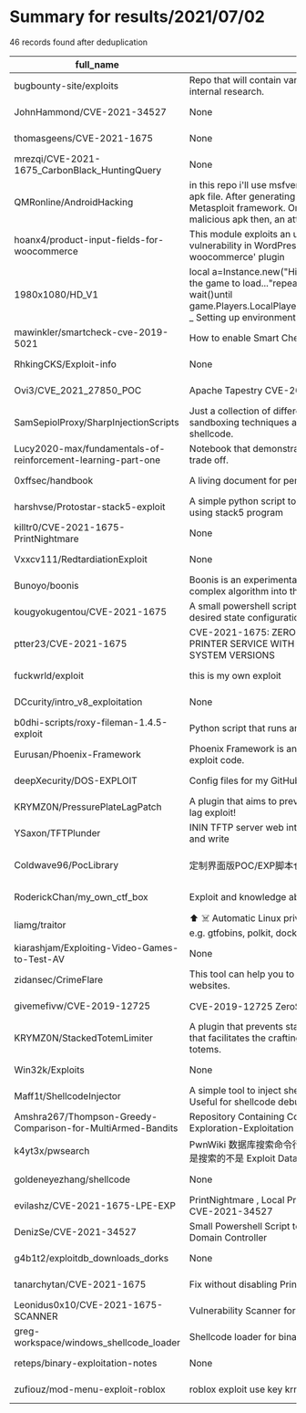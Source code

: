 
# Summary for results/2021/07/02
    
46 records found after deduplication

| full_name | description | html_url | matched_list | matched_count | pushed_at | size | stargazers_count | language | forks_count |
|--------------------------------------------------------------|------------------------------------------------------------------------------------------------------------------------------------------------------------------------------------------------------------------------------------------------------------------|---------------------------------------------------------------------------------|---------------------------------------------|-----------------|---------------------------|--------|--------------------|------------------|---------------|
| bugbounty-site/exploits | Repo that will contain variety of exploits for either public CVE or internal research. | https://github.com/bugbounty-site/exploits | ['exploit'] | 1 | 2021-07-02 23:18:51+00:00 | 11 | 43 | Python | 10 |
| JohnHammond/CVE-2021-34527 | None | https://github.com/JohnHammond/CVE-2021-34527 | ['cve-2'] | 1 | 2021-07-02 12:17:50+00:00 | 124 | 120 | PowerShell | 28 |
| thomasgeens/CVE-2021-1675 | None | https://github.com/thomasgeens/CVE-2021-1675 | ['cve-2'] | 1 | 2021-07-02 06:14:39+00:00 | 126 | 2 | PowerShell | 0 |
| mrezqi/CVE-2021-1675_CarbonBlack_HuntingQuery | None | https://github.com/mrezqi/CVE-2021-1675_CarbonBlack_HuntingQuery | ['cve-2'] | 1 | 2021-07-02 08:01:07+00:00 | 5 | 0 | | 0 |
| QMRonline/AndroidHacking | in this repo i'll use msfvenom for creating a payload and save it as an apk file. After generating the payload, we need to setup a listener to Metasploit framework. Once the target downloads and installs the malicious apk then, an attacker can easily get b | https://github.com/QMRonline/AndroidHacking | ['metasploit module OR metasploit payload'] | 1 | 2021-07-02 09:18:18+00:00 | 4 | 0 | nan | 1 |
| hoanx4/product-input-fields-for-woocommerce | This module exploits an unauthenticated directory traversal vulnerability in WordPress plugin 'product-input-fields-for-woocommerce' plugin | https://github.com/hoanx4/product-input-fields-for-woocommerce | ['exploit'] | 1 | 2021-07-02 09:53:15+00:00 | 6 | 0 | Ruby | 0 |
| 1980x1080/HD_V1 | local a=Instance.new("Hint",game.CoreGui)a.Text="HD _ Waiting for the game to load..."repeat wait()until game:IsLoaded()repeat wait()until game.Players.LocalPlayer.PlayerGui:FindFirstChild("GUI")a.Text="HD _ Setting up environment..."local b=game:GetServic | https://github.com/1980x1080/HD_V1 | ['exploit'] | 1 | 2021-07-02 09:54:47+00:00 | 0 | 0 | | 0 |
| mawinkler/smartcheck-cve-2019-5021 | How to enable Smart Check to detect CVE-2019-5021 | https://github.com/mawinkler/smartcheck-cve-2019-5021 | ['cve-2'] | 1 | 2021-07-02 11:44:45+00:00 | 2 | 0 | YARA | 0 |
| RhkingCKS/Exploit-info | None | https://github.com/RhkingCKS/Exploit-info | ['exploit'] | 1 | 2021-07-02 10:22:13+00:00 | 2 | 0 | | 0 |
| Ovi3/CVE_2021_27850_POC | Apache Tapestry CVE-2021-27850 PoC | https://github.com/Ovi3/CVE_2021_27850_POC | ['cve poc', 'cve-2'] | 2 | 2021-07-02 10:22:46+00:00 | 52723 | 3 | Java | 0 |
| SamSepiolProxy/SharpInjectionScripts | Just a collection of different injection scripts with a mix of sandboxing techniques and different ways of storing/getting the shellcode. | https://github.com/SamSepiolProxy/SharpInjectionScripts | ['shellcode'] | 1 | 2021-07-02 10:45:48+00:00 | 73 | 0 | C# | 1 |
| Lucy2020-max/fundamentals-of-reinforcement-learning-part-one | Notebook that demonstrates bandits and exploration/exploitation trade off. | https://github.com/Lucy2020-max/fundamentals-of-reinforcement-learning-part-one | ['exploit'] | 1 | 2021-07-02 15:23:03+00:00 | 324 | 0 | Jupyter Notebook | 0 |
| 0xffsec/handbook | A living document for penetration testing and offensive security. | https://github.com/0xffsec/handbook | ['exploit'] | 1 | 2021-07-02 06:49:46+00:00 | 5445 | 28 | HTML | 5 |
| harshvse/Protostar-stack5-exploit | A simple python script to get root access to the protostar machine using stack5 program | https://github.com/harshvse/Protostar-stack5-exploit | ['exploit'] | 1 | 2021-07-02 15:55:50+00:00 | 3 | 0 | Python | 0 |
| killtr0/CVE-2021-1675-PrintNightmare | None | https://github.com/killtr0/CVE-2021-1675-PrintNightmare | ['cve-2'] | 1 | 2021-07-02 16:12:59+00:00 | 128 | 1 | PowerShell | 0 |
| Vxxcv111/RedtardiationExploit | None | https://github.com/Vxxcv111/RedtardiationExploit | ['exploit'] | 1 | 2021-07-02 16:33:47+00:00 | 1 | 0 | | 0 |
| Bunoyo/boonis | Boonis is an experimental exploit that uses base WINPE to inject a complex algorithm into the Windows Kernel. | https://github.com/Bunoyo/boonis | ['exploit'] | 1 | 2021-07-02 17:26:05+00:00 | 14 | 0 | | 0 |
| kougyokugentou/CVE-2021-1675 | A small powershell script to disable print spooler service using desired state configuration | https://github.com/kougyokugentou/CVE-2021-1675 | ['cve-2'] | 1 | 2021-07-02 17:40:09+00:00 | 3 | 1 | PowerShell | 0 |
| ptter23/CVE-2021-1675 | CVE-2021-1675: ZERO-DAY VULNERABILITY IN WINDOWS PRINTER SERVICE WITH AN EXPLOIT AVAILABLE IN ALL OPERATING SYSTEM VERSIONS | https://github.com/ptter23/CVE-2021-1675 | ['cve-2', 'exploit'] | 2 | 2021-07-02 18:07:45+00:00 | 2 | 0 | | 0 |
| fuckwrld/exploit | this is my own exploit | https://github.com/fuckwrld/exploit | ['exploit'] | 1 | 2021-07-02 18:09:01+00:00 | 1 | 0 | | 0 |
| DCcurity/intro_v8_exploitation | None | https://github.com/DCcurity/intro_v8_exploitation | ['exploit'] | 1 | 2021-07-02 18:49:19+00:00 | 2 | 1 | | 0 |
| b0dhi-scripts/roxy-fileman-1.4.5-exploit | Python script that runs and uploads webshell for RCE | https://github.com/b0dhi-scripts/roxy-fileman-1.4.5-exploit | ['exploit', 'rce'] | 2 | 2021-07-02 19:23:01+00:00 | 2 | 0 | Python | 0 |
| Eurusan/Phoenix-Framework | Phoenix Framework is an environment for writing, testing and using exploit code. | https://github.com/Eurusan/Phoenix-Framework | ['exploit'] | 1 | 2021-07-02 09:18:39+00:00 | 6 | 0 | Python | 1 |
| deepXecurity/DOS-EXPLOIT | Config files for my GitHub profile. | https://github.com/deepXecurity/DOS-EXPLOIT | ['exploit'] | 1 | 2021-07-02 05:03:23+00:00 | 7 | 0 | Python | 0 |
| KRYMZ0N/PressurePlateLagPatch | A plugin that aims to prevent the redstone rail update/ pressure plate lag exploit! | https://github.com/KRYMZ0N/PressurePlateLagPatch | ['exploit'] | 1 | 2021-07-02 03:58:18+00:00 | 3 | 1 | Java | 0 |
| YSaxon/TFTPlunder | ININ TFTP server web interface exploiter for arbitrary blind file read and write | https://github.com/YSaxon/TFTPlunder | ['exploit'] | 1 | 2021-07-02 03:19:10+00:00 | 15 | 0 | Python | 0 |
| Coldwave96/PocLibrary | 定制界面版POC/EXP脚本仓库 | https://github.com/Coldwave96/PocLibrary | ['exploit', 'rce', 'rce poc'] | 3 | 2021-07-02 10:00:45+00:00 | 516 | 8 | Python | 6 |
| RoderickChan/my_own_ctf_box | Exploit and knowledge about ctf, my own method | https://github.com/RoderickChan/my_own_ctf_box | ['exploit'] | 1 | 2021-07-02 16:45:40+00:00 | 146 | 1 | Python | 0 |
| liamg/traitor | :arrow_up: :skull_and_crossbones: Automatic Linux privesc via exploitation of low-hanging fruit e.g. gtfobins, polkit, docker socket | https://github.com/liamg/traitor | ['exploit'] | 1 | 2021-07-02 08:06:54+00:00 | 2315 | 3384 | Go | 183 |
| kiarashjam/Exploiting-Video-Games-to-Test-AV | None | https://github.com/kiarashjam/Exploiting-Video-Games-to-Test-AV | ['exploit'] | 1 | 2021-07-02 11:27:52+00:00 | 554292 | 0 | | 1 |
| zidansec/CrimeFlare | This tool can help you to see the real IP behind CloudFlare protected websites. | https://github.com/zidansec/CrimeFlare | ['exploit'] | 1 | 2021-07-02 16:00:22+00:00 | 27 | 89 | PHP | 27 |
| givemefivw/CVE-2019-12725 | CVE-2019-12725 ZeroShell 远程命令执行漏洞 | https://github.com/givemefivw/CVE-2019-12725 | ['cve-2'] | 1 | 2021-07-02 06:51:18+00:00 | 129 | 0 | Python | 0 |
| KRYMZ0N/StackedTotemLimiter | A plugin that prevents stacked totems. Useful if you own a server that facilitates the crafting dupe, but don't want to deal with stacked totems. | https://github.com/KRYMZ0N/StackedTotemLimiter | ['exploit'] | 1 | 2021-07-02 04:16:00+00:00 | 6 | 1 | Java | 0 |
| Win32k/Exploits | None | https://github.com/Win32k/Exploits | ['exploit'] | 1 | 2021-07-02 23:11:06+00:00 | 2 | 0 | Python | 0 |
| Maff1t/ShellcodeInjector | A simple tool to inject shellcode inside a process of your choice. Useful for shellcode debugging | https://github.com/Maff1t/ShellcodeInjector | ['shellcode'] | 1 | 2021-07-02 10:21:30+00:00 | 2151 | 2 | C++ | 0 |
| Amshra267/Thompson-Greedy-Comparison-for-MultiArmed-Bandits | Repository Containing Comparison of two methods for dealing with Exploration-Exploitation dilemma for MultiArmed Bandits | https://github.com/Amshra267/Thompson-Greedy-Comparison-for-MultiArmed-Bandits | ['exploit'] | 1 | 2021-07-02 20:05:41+00:00 | 13498 | 4 | Python | 0 |
| k4yt3x/pwsearch | PwnWiki 数据库搜索命令行工具；该工具有点像 searchsploit 命令，只是搜索的不是 Exploit Database 而是 PwnWiki 条目 | https://github.com/k4yt3x/pwsearch | ['exploit'] | 1 | 2021-07-02 03:53:38+00:00 | 8 | 51 | Python | 15 |
| goldeneyezhang/shellcode | None | https://github.com/goldeneyezhang/shellcode | ['shellcode'] | 1 | 2021-07-02 06:46:27+00:00 | 2 | 0 | Shell | 0 |
| evilashz/CVE-2021-1675-LPE-EXP | PrintNightmare , Local Privilege Escalation of CVE-2021-1675 or CVE-2021-34527 | https://github.com/evilashz/CVE-2021-1675-LPE-EXP | ['cve-2'] | 1 | 2021-07-02 10:47:36+00:00 | 92894 | 26 | C++ | 16 |
| DenizSe/CVE-2021-34527 | Small Powershell Script to detect Running Printer Spoolers on Domain Controller | https://github.com/DenizSe/CVE-2021-34527 | ['cve-2'] | 1 | 2021-07-02 07:45:59+00:00 | 25 | 0 | PowerShell | 2 |
| g4b1t2/exploitdb_downloads_dorks | None | https://github.com/g4b1t2/exploitdb_downloads_dorks | ['exploit'] | 1 | 2021-07-02 20:12:22+00:00 | 5 | 0 | Python | 0 |
| tanarchytan/CVE-2021-1675 | Fix without disabling Print Spooler | https://github.com/tanarchytan/CVE-2021-1675 | ['cve-2'] | 1 | 2021-07-02 04:32:18+00:00 | 3 | 2 | PowerShell | 2 |
| Leonidus0x10/CVE-2021-1675-SCANNER | Vulnerability Scanner for CVE-2021-1675/PrintNightmare | https://github.com/Leonidus0x10/CVE-2021-1675-SCANNER | ['cve-2', 'exploit'] | 2 | 2021-07-02 01:52:46+00:00 | 16 | 6 | Python | 2 |
| greg-workspace/windows_shellcode_loader | Shellcode loader for binary analysis | https://github.com/greg-workspace/windows_shellcode_loader | ['shellcode'] | 1 | 2021-07-02 02:25:18+00:00 | 16 | 1 | C++ | 1 |
| reteps/binary-exploitation-notes | None | https://github.com/reteps/binary-exploitation-notes | ['exploit'] | 1 | 2021-07-02 02:38:55+00:00 | 6475 | 0 | Assembly | 0 |
| zufiouz/mod-menu-exploit-roblox | roblox exploit use key krnl | https://github.com/zufiouz/mod-menu-exploit-roblox | ['exploit'] | 1 | 2021-07-02 20:55:59+00:00 | 0 | 0 | | 0 |
